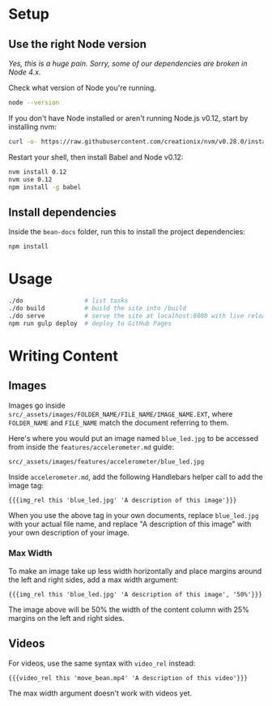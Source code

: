 # Setup

## Use the right Node version

*Yes, this is a huge pain. Sorry, some of our dependencies are broken in Node 4.x.*

Check what version of Node you're running.

```sh
node --version
```

If you don't have Node installed or aren't running Node.js v0.12, start by installing nvm:

```sh
curl -o- https://raw.githubusercontent.com/creationix/nvm/v0.28.0/install.sh | bash
```

Restart your shell, then install Babel and Node v0.12:

```sh
nvm install 0.12
nvm use 0.12
npm install -g babel
```

## Install dependencies

Inside the `bean-docs` folder, run this to install the project dependencies:

```sh
npm install
```

# Usage

```sh
./do                 # list tasks
./do build           # build the site into /build
./do serve           # serve the site at localhost:8080 with live reloading
npm run gulp deploy  # deploy to GitHub Pages
```

# Writing Content

## Images

Images go inside `src/_assets/images/FOLDER_NAME/FILE_NAME/IMAGE_NAME.EXT`, where `FOLDER_NAME` and `FILE_NAME` match the document referring to them.

Here's where you would put an image named `blue_led.jpg` to be accessed from inside the `features/accelerometer.md` guide:

```
src/_assets/images/features/accelerometer/blue_led.jpg
```

Inside `accelerometer.md`, add the following Handlebars helper call to add the image tag:

```
{{{img_rel this 'blue_led.jpg' 'A description of this image'}}}
```

When you use the above tag in your own documents, replace `blue_led.jpg` with your actual file name, and replace "A description of this image" with your own description of your image.

### Max Width

To make an image take up less width horizontally and place margins around the left and right sides, add a max width argument:

```
{{{img_rel this 'blue_led.jpg' 'A description of this image', '50%'}}}
```

The image above will be 50% the width of the content column with 25% margins on the left and right sides.

## Videos

For videos, use the same syntax with `video_rel` instead:

```
{{{video_rel this 'move_bean.mp4' 'A description of this video'}}}
```

The max width argument doesn't work with videos yet.
